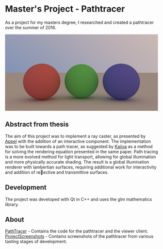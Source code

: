 # Master's Project - Pathtracer 

As a project for my masters degree, I researched and created a pathtracer over the summer of 2016. 

![Image rendered with the pathtracer](/ProjectScreenshots/BeautyPass.png)

## Abstract from thesis

The aim of this project was to implement a ray caster, as presented by [Appel](http://dl.acm.org/citation.cfm?id=1468082) with the addition of an interactive component. The implementation was to be built towards a path tracer, as suggested by [Kajiya](http://dl.acm.org/citation.cfm?id=15902) as a method for solving the rendering equation presented in the same paper. Path tracing is a more evolved method for light transport, allowing for global illumination and more physically accurate shading. The result is a global illumination renderer with lambertian surfaces, requiring additional work for interactivity and addition of reective and transmittive surfaces.

## Development 

The project was developed with Qt in C++ and uses the glm mathematics library. 

## About 

[PathTracer](https://github.com/fannart/MastersProject/tree/master/PathTracer) - Contains the code for the pathtracer and the viewer client. 
[ProjectScreenshots](https://github.com/fannart/MastersProject/tree/master/ProjectScreenshots) - Contains screenshots of the pathtracer from various tasting stages of development. 

